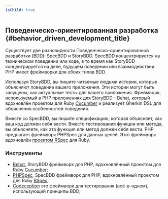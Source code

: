 ```yaml
---
isChild: true
---
```


## Поведенческо-ориентированная разработка {#behavior_driven_development_title}

Существует две разновидности Поведенческо-ориентированной разработки (BDD): SpecBDD и StoryBDD. SpecBDD концентрируется на техническом поведении или коде, в то время как StoryBDD концентрируется на деле, будущем поведении или взаимодействии. PHP имеет фреймворки для обоих типов BDD.

Используя StoryBDD, вы пишите читаемые людьми истории, которые объясняют поведение вашего приложения. Эти истории могут быть запущены, как актуальные тесты для вашего приложения. Фреймворк, используемый в PHP приложениях для StoryBDD - Behat, который вдохновлён проектом для Ruby [Cucumber](http://cukes.info/) и реализует Gherkin DSL для объяснения особенностей поведения.

Вместе со SpecBDD, вы пишите спецификацию, которая объясняет, как ваш код должен себя вести. Вместо тестирования функции или метода, вы объясняете, как эта функция или метод должен себя вести. PHP предлагает фреймворк PHPSpec для данных целей. Этот фреймворк вдохновлён [проектом RSpec](http://rspec.info/) для Ruby.

### Инструменты

* [Behat](http://behat.org/), StoryBDD фреймворк для PHP, вдохновлённый проектом для Ruby [Cucumber](http://cukes.info/);
* [PHPSpec](http://www.phpspec.net/), SpecBDD фреймворк для PHP, вдохновлённый проектом для Ruby [RSpec](http://rspec.info/);
* [Codeception](http://codeception.com) это фреймворк для тестирования (всё-в-одном), использующий принципы BDD;

